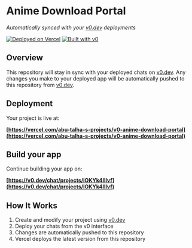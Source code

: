 # Anime Download Portal

*Automatically synced with your [v0.dev](https://v0.dev) deployments*

[![Deployed on Vercel](https://img.shields.io/badge/Deployed%20on-Vercel-black?style=for-the-badge&logo=vercel)](https://vercel.com/abu-talha-s-projects/v0-anime-download-portal)
[![Built with v0](https://img.shields.io/badge/Built%20with-v0.dev-black?style=for-the-badge)](https://v0.dev/chat/projects/lOKYk4IIlvf)

## Overview

This repository will stay in sync with your deployed chats on [v0.dev](https://v0.dev).
Any changes you make to your deployed app will be automatically pushed to this repository from [v0.dev](https://v0.dev).

## Deployment

Your project is live at:

**[https://vercel.com/abu-talha-s-projects/v0-anime-download-portal](https://vercel.com/abu-talha-s-projects/v0-anime-download-portal)**

## Build your app

Continue building your app on:

**[https://v0.dev/chat/projects/lOKYk4IIlvf](https://v0.dev/chat/projects/lOKYk4IIlvf)**

## How It Works

1. Create and modify your project using [v0.dev](https://v0.dev)
2. Deploy your chats from the v0 interface
3. Changes are automatically pushed to this repository
4. Vercel deploys the latest version from this repository
